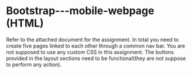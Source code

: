 # Bootstrap---mobile-webpage (HTML)

Refer to the attached document for the assignment.  In total you need to create five pages linked to each other through a common nav bar. You are not supposed to use any custom CSS in this assignment. The buttons provided in the layout sections need to be functional(they are not suppose to perform any action). 
